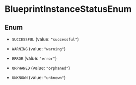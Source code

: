 

# BlueprintInstanceStatusEnum

## Enum


* `SUCCESSFUL` (value: `"successful"`)

* `WARNING` (value: `"warning"`)

* `ERROR` (value: `"error"`)

* `ORPHANED` (value: `"orphaned"`)

* `UNKNOWN` (value: `"unknown"`)



